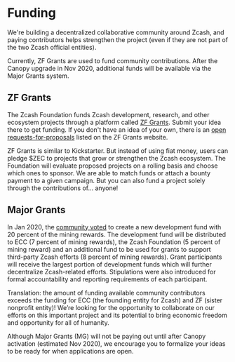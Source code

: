 # Funding

We're building a decentralized collaborative community around Zcash, and paying contributors helps strengthen the project (even if they are not part of the two Zcash official entities). 

Currently, ZF Grants are used to fund community contributions. After the Canopy upgrade in Nov 2020, additional funds will be available via the Major Grants system.

## ZF Grants 

The Zcash Foundation funds Zcash development, research, and other ecosystem projects through a platform called [ZF Grants](https://grants.zfnd.org/). Submit your idea there to get funding. If you don't have an idea of your own, there is an [open requests-for-proposals](https://grants.zfnd.org/requests) listed on the ZF Grants website.

ZF Grants is similar to Kickstarter. But instead of using fiat money, users can pledge $ZEC to projects that grow or strengthen the Zcash ecosystem. The Foundation will evaluate proposed projects on a rolling basis and choose which ones to sponsor. We are able to match funds or attach a bounty payment to a given campaign. But you can also fund a project solely through the contributions of… anyone!

## Major Grants

In Jan 2020, the [community voted](https://electriccoin.co/blog/dev-fund-poll-shows-consensus/) to create a new development fund with 20 percent of the mining rewards. The development fund will be distributed to ECC (7 percent of mining rewards), the Zcash Foundation (5 percent of mining reward) and an additional fund to be used for grants to support third-party Zcash efforts (8 percent of mining rewards). Grant participants will receive the largest portion of development funds which will further decentralize Zcash-related efforts. Stipulations were also introduced for formal accountability and reporting requirements of each participant. 

Translation: the amount of funding available community contributors exceeds the funding for ECC (the founding entity for Zcash) and ZF (sister nonprofit entity)! We’re looking for the opportunity to collaborate on our efforts on this important project and its potential to bring economic freedom and opportunity for all of humanity.

Although Major Grants (MG) will not be paying out until after Canopy activation (estimated Nov 2020), we encourage you to formalize your ideas to be ready for when applications are open. 